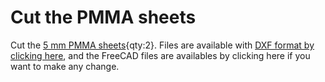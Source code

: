 # Cut the PMMA sheets
Cut the [5 mm PMMA sheets](Parts.yaml#PMMAsheet){qty:2}. Files are available with [DXF format by clicking here](files/dxf/psu_control_box.dxf), and the FreeCAD files are availables by clicking here if you want to make any change. 

